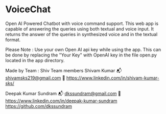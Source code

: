 # VoiceChat
Open AI Powered Chatbot with voice command support.
This web app is capable of answering the queries using both textual and voice input. 
It returns the answer of the queries in synthesized voice and in the textual format.



Please Note : Use your own Open AI api key while using the app.
This can be done by replacing the "Your Key" with OpenAI key in the file open.py located in the app directory.

Made by Team : Shiv
Team members
Shivam Kumar 
📬 shivamsks219@gmail.com
🔗 https://www.linkedin.com/in/shivam-kumar-sks/

Deepak Kumar Sundram
📬 dkssundram@gmail.com
🔗 https://www.linkedin.com/in/deepak-kumar-sundram
   https://github.com/dkssundram
